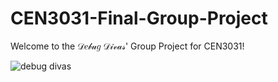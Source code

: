 # CEN3031-Final-Group-Project

Welcome to the 𝒟𝑒𝒷𝓊𝑔 𝒟𝒾𝓋𝒶𝓈' Group Project for CEN3031!

![debug divas](https://github.com/jonana-split/CEN3031-Final-Group-Project/assets/127276862/8563b74d-6c11-437a-aab7-be33c392926b)
